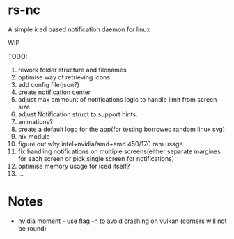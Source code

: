 # rs-nc
A simple iced based notification daemon for linux

WIP

TODO:
1) rework folder structure and filenames
2) optimise way of retrieving icons
3) add config file(json?)
4) create notification center
5) adjust max ammount of notifications logic to handle limit from screen size
6) adjust Notification struct to support hints.
7) animations?
8) create a default logo for the app(for testing borrowed random linux svg)
9) nix module
10) figure out why intel+nvidia/amd+amd 450/170 ram usage
11) fix handling notifications on multiple screens(either separate margines for each screen or pick single screen for notifications)
12) optimise memory usage for iced itself?
13) ...


# Notes

* nvidia moment - use flag -n to avoid crashing on vulkan (corners will not be round)
